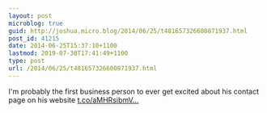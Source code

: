 ```yaml
---
layout: post
microblog: true
guid: http://joshua.micro.blog/2014/06/25/t481657326600871937.html
post_id: 41215
date: 2014-06-25T15:37:10+1100
lastmod: 2019-07-30T17:41:49+1100
type: post
url: /2014/06/25/t481657326600871937.html
---
```

I'm probably the first business person to ever get excited about his contact page on his website [t.co/aMHRsibmV...](http://t.co/aMHRsibmVZ)
